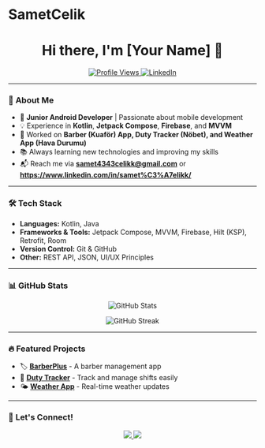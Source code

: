 # SametCelik

<h1 align="center">Hi there, I'm [Your Name] 👋</h1>

<p align="center">
  <a href="https://github.com/SametCeliks">
    <img src="https://komarev.com/ghpvc/?username=SametCeliks&label=Profile+Views&color=blue" alt="Profile Views" />
  </a>
  <a href="https://www.linkedin.com/in/samet%C3%A7elikk/">
    <img src="https://img.shields.io/badge/LinkedIn-%230077B5.svg?style=flat&logo=linkedin&logoColor=white" alt="LinkedIn" />
  </a>
</p>

---

### 🚀 **About Me**
- 🎯 **Junior Android Developer** | Passionate about mobile development  
- 💡 Experience in **Kotlin**, **Jetpack Compose**, **Firebase**, and **MVVM**  
- 🔨 Worked on **Barber (Kuaför) App, Duty Tracker (Nöbet), and Weather App (Hava Durumu)**  
- 📚 Always learning new technologies and improving my skills  
- 📬 Reach me via **samet4343celikk@gmail.com** or **https://www.linkedin.com/in/samet%C3%A7elikk/**  

---

### 🛠 **Tech Stack**
- **Languages:** Kotlin, Java  
- **Frameworks & Tools:** Jetpack Compose, MVVM, Firebase, Hilt (KSP), Retrofit, Room  
- **Version Control:** Git & GitHub  
- **Other:** REST API, JSON, UI/UX Principles  

---

### 📊 **GitHub Stats**
<p align="center">
  <img src="https://github-readme-stats.vercel.app/api?username=SametCeliks&show_icons=true&theme=radical" alt="GitHub Stats" />
</p>
<p align="center">
  <img src="https://github-readme-streak-stats.herokuapp.com/?user=SametCeliks&theme=radical" alt="GitHub Streak" />
</p>

---

### 🔥 **Featured Projects**
- 🏷 **[BarberPlus](https://github.com/SametCeliks/barberplus)** - A barber management app  
- 📅 **[Duty Tracker](https://github.com/SaöetCeliks/duty-tracker)** - Track and manage shifts easily  
- 🌤 **[Weather App](https://github.com/SametCeliks/weather-app)** - Real-time weather updates  

---

### 📌 **Let's Connect!**
<p align="center">
  <a href="(https://www.linkedin.com/in/samet%C3%A7elikk/)](https://www.linkedin.com/in/samet%C3%A7elikk/)">
    <img src="https://img.shields.io/badge/LinkedIn-%230077B5.svg?style=flat&logo=linkedin&logoColor=white" />
  </a>

  <a href="mailto:samet4343celikk@gmail.com">
    <img src="https://img.shields.io/badge/Email-%23D14836.svg?style=flat&logo=gmail&logoColor=white" />
  </a>
</p>
